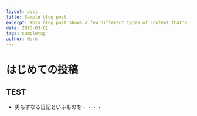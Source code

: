 ```yaml
---
layout: post
title: Sample blog post
excerpt: This blog post shows a few different types of content that's supported and styled with Markdown. Basic typography, images, and code are all supported.
date: 2018-03-01
tags: sampletag
author: Mark
---
```




# はじめての投稿

## TEST
- 男もすなる日記といふものを・・・・
